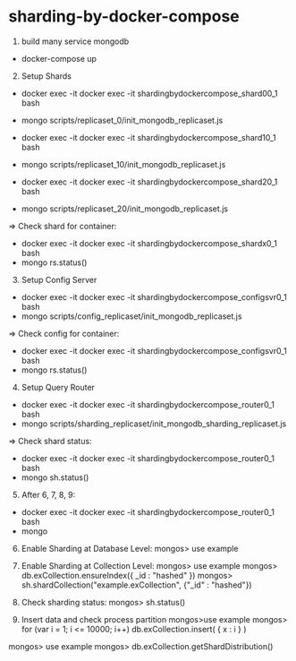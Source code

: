 # sharding-by-docker-compose

1. build many service mongodb 
- docker-compose up

2. Setup Shards
- docker exec -it docker exec -it shardingbydockercompose_shard00_1 bash
- mongo scripts/replicaset_0/init_mongodb_replicaset.js

- docker exec -it docker exec -it shardingbydockercompose_shard10_1 bash
- mongo scripts/replicaset_10/init_mongodb_replicaset.js

- docker exec -it docker exec -it shardingbydockercompose_shard20_1 bash
- mongo scripts/replicaset_20/init_mongodb_replicaset.js

=> Check shard for container:
- docker exec -it docker exec -it shardingbydockercompose_shardx0_1 bash
- mongo rs.status()

3. Setup Config Server
- docker exec -it docker exec -it shardingbydockercompose_configsvr0_1 bash
- mongo scripts/config_replicaset/init_mongodb_replicaset.js

=> Check config for container:
- docker exec -it docker exec -it shardingbydockercompose_configsvr0_1 bash
- mongo rs.status()

4. Setup Query Router
- docker exec -it docker exec -it  shardingbydockercompose_router0_1 bash
- mongo scripts/sharding_replicaset/init_mongodb_sharding_replicaset.js

=> Check shard status: 
- docker exec -it docker exec -it  shardingbydockercompose_router0_1 bash
- mongo sh.status()

5. After 6, 7, 8, 9:
- docker exec -it docker exec -it  shardingbydockercompose_router0_1 bash
- mongo

6. Enable Sharding at Database Level:
mongos> use example

7. Enable Sharding at Collection Level:
mongos> use example
mongos> db.exCollection.ensureIndex({ _id : "hashed" })
mongos> sh.shardCollection("example.exCollection", {"_id" : "hashed"})

8. Check sharding status:
mongos> sh.status()

9. Insert data and check process partition
mongos>use example
mongos> for (var i = 1; i <= 10000; i++) db.exCollection.insert( { x : i } )

mongos> use example
mongos> db.exCollection.getShardDistribution()
